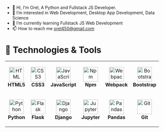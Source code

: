 - 👋 Hi, I’m Orel, A Python and Fullstack JS Developer.
- 👀 I’m interested in Web Development, Desktop App Development, Data Science
- 🌱 I’m currently learning Fullstack JS Web Development
- 📫 How to reach me orel450@gmail.com

# 🔧 Technologies & Tools

<table>
  <tr>
    <td align="center" height="108" width="108">
      <img src="https://cdn.jsdelivr.net/gh/devicons/devicon/icons/html5/html5-plain.svg" width="48" height="48"
        alt="HTML" />
      <br /><strong>HTML5</strong>
    </td>
    <td align="center" height="108" width="108">
      <img src="https://cdn.jsdelivr.net/gh/devicons/devicon/icons/css3/css3-plain.svg" width="48" height="48"
        alt="CSS3" />
      <br /><strong>CSS3</strong>
    </td>
    <td align="center" height="108" width="108">
      <img src="https://cdn.jsdelivr.net/gh/devicons/devicon/icons/javascript/javascript-plain.svg" width="48"
        height="48" alt="JavaScript" />
      <br /><strong>JavaScript</strong>
    </td>
    <td align="center" height="108" width="108">
      <img src="https://cdn.jsdelivr.net/gh/devicons/devicon/icons/npm/npm-original-wordmark.svg" width="48" height="48"
        alt="Npm" />
      <br /><strong>Npm</strong>
    </td>
    <td align="center" height="108" width="108">
      <img src="https://cdn.jsdelivr.net/gh/devicons/devicon/icons/webpack/webpack-original.svg" width="48" height="48"
        alt="Webpack" />
      <br /><strong>Webpack</strong>
    </td>
    <td align="center" height="108" width="108">
      <img src="https://cdn.jsdelivr.net/gh/devicons/devicon/icons/bootstrap/bootstrap-plain.svg" width="48" height="48"
        alt="Bootstrap" />
      <br /><strong>Bootstrap</strong>
    </td>
  </tr>
  <tr>
    <td align="center" height="108" width="108">
      <img src="https://cdn.jsdelivr.net/gh/devicons/devicon/icons/python/python-original.svg" width="48" height="48"
        alt="Python" />
      <br /><strong>Python</strong>
    </td>
    <td align="center" height="108" width="108">
      <img src="https://cdn.jsdelivr.net/gh/devicons/devicon/icons/flask/flask-original.svg" width="48" height="48"
        alt="Flask" />
      <br /><strong>Flask</strong>
    </td>
    <td align="center" height="108" width="108">
      <img src="https://cdn.jsdelivr.net/gh/devicons/devicon/icons/django/django-plain.svg" width="48" height="48"
        alt="Django" />
      <br /><strong>Django</strong>
    </td>
    <td align="center" height="108" width="108">
      <img src="https://cdn.jsdelivr.net/gh/devicons/devicon/icons/jupyter/jupyter-original.svg" width="48" height="48"
        alt="Jupyter" />
      <br /><strong>Jupyter</strong>
    </td>
    <td align="center" height="108" width="108">
      <img src="https://cdn.jsdelivr.net/gh/devicons/devicon/icons/pandas/pandas-original.svg" width="48" height="48"
        alt="Pandas" />
      <br /><strong>Pandas</strong>
    </td>
    <td align="center" height="108" width="108">
      <img src="https://cdn.jsdelivr.net/gh/devicons/devicon/icons/git/git-original.svg" width="48" height="48"
        alt="Git" />
      <br /><strong>Git</strong>
    </td>
  </tr>
</table>
